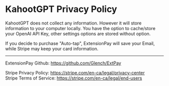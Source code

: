 # KahootGPT Privacy Policy
KahootGPT does not collect any information. However it will store information to your computer locally. You have the option to cache/store your OpenAI API Key, other settings options are stored without option.

If you decide to purchase "Auto-tap", ExtensionPay will save your Email, while Stripe may keep your card information.

---------------------------------------

ExtensionPay Github: https://github.com/Glench/ExtPay

Stripe Privacy Policy: https://stripe.com/en-ca/legal/privacy-center  
Stripe Terms of Service: https://stripe.com/en-ca/legal/end-users